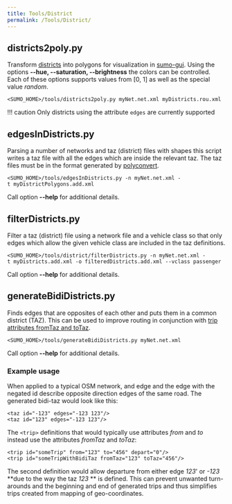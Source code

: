 ```yaml
---
title: Tools/District
permalink: /Tools/District/
---
```


## districts2poly.py

Transform
[districts](../Demand/Importing_O/D_Matrices.md#describing_the_taz)
into polygons for visualization in [sumo-gui](../sumo-gui.md).
Using the options **--hue, --saturation, --brightness** the colors can be controlled. Each of these options
supports values from \[0, 1\] as well as the special value *random*.

```
<SUMO_HOME>/tools/districts2poly.py myNet.net.xml myDistricts.rou.xml
```

!!! caution
    Only districts using the attribute `edges` are currently supported

## edgesInDistricts.py

Parsing a number of networks and taz (district) files with shapes this
script writes a taz file with all the edges which are inside the
relevant taz. The taz files must be in the format generated by
[polyconvert](../polyconvert.md).

```
<SUMO_HOME>/tools/edgesInDistricts.py -n myNet.net.xml -t myDistrictPolygons.add.xml
```

Call option **--help** for additional details.

## filterDistricts.py

Filter a taz (district) file using a network file and a vehicle class so
that only edges which allow the given vehicle class are included in the
taz definitions.

```
<SUMO_HOME>/tools/district/filterDistricts.py -n myNet.net.xml -t myDistricts.add.xml -o filteredDistricts.add.xml --vclass passenger
```

Call option **--help** for additional details.

## generateBidiDistricts.py

Finds edges that are opposites of each other and puts them in a common
district (TAZ). This can be used to improve routing in conjunction with
[trip attributes fromTaz and
toTaz](../Definition_of_Vehicles,_Vehicle_Types,_and_Routes.md#traffic_assignement_zones_taz).

```
<SUMO_HOME>/tools/generateBidiDistricts.py myNet.net.xml
```

Call option **--help** for additional details.

### Example usage

When applied to a typical OSM network, and edge and the edge with the
negated id describe opposite direction edges of the same road. The
generated bidi-taz would look like this:

```
<taz id="-123" edges="-123 123"/>
<taz id="123" edges="-123 123"/>
```

The `<trip>` definitions that would typically use attributes *from* and *to*
instead use the attributes *fromTaz* and *toTaz*:

```
<trip id="someTrip" from="123" to="456" depart="0"/>
<trip id="someTripWithBidiTaz fromTaz="123" toTaz="456"/>
```

The second definition would allow departure from either edge *123*' or
*-123* **due to the way the taz *123* ** is defined. This can prevent
unwanted turn-arounds and the beginning and end of generated trips and
thus simplifies trips created from mapping of geo-coordinates.